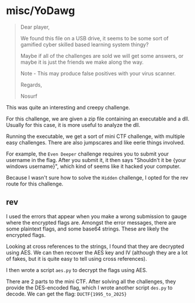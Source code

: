 # misc/YoDawg

> Dear player,
> 
> We found this file on a USB drive, it seems to be some sort of gamified cyber skilled based learning system thingy?
> 
> Maybe if all of the challenges are sold we will get some answers, or maybe it is just the friends we make along the way.
> 
> Note - This may produce false positives with your virus scanner.
> 
> Regards,
> 
> Nosurf

This was quite an interesting and creepy challenge.

For this challenge, we are given a zip file containing an executable and a dll. Usually for this case, it is more useful to analyze the dll.

Running the executable, we get a sort of mini CTF challenge, with multiple easy challenges. There are also jumpscares and like eerie things involved.

For example, the `Even Deeper` challenge requires you to submit your username in the flag. After you submit it, it then says "Shouldn't it be {your windows username}", which kind of seems like it hacked your computer.

Because I wasn't sure how to solve the `Hidden` challenge, I opted for the rev route for this challenge. 

## rev
I used the errors that appear when you make a wrong submission to gauge where the encrypted flags are. Amongst the error messages, there are some plaintext flags, and some base64 strings. These are likely the encrypted flags.

Looking at cross references to the strings, I found that they are decrypted using AES. We can then recover the AES key and IV (although they are a lot of fakes, but it is quite easy to tell using cross references).

I then wrote a script `aes.py` to decrypt the flags using AES.

There are 2 parts to the mini CTF. After solving all the challenges, they provide the DES-encoded flag, which I wrote another script `des.py` to decode. We can get the flag: `DUCTF{1995_to_2025}`
